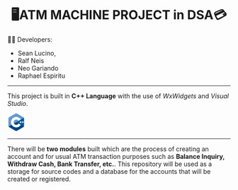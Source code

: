 <h1 align="center">🖥️ATM MACHINE PROJECT in DSA💳</h1>

🧑‍💻 Developers: 
- Sean Lucino,
- Ralf Neis
- Neo Gariando
- Raphael Espiritu
 ---
This project is built in  **C++ Language** with the use of *WxWidgets* and *Visual Studio*.

<img src="https://raw.githubusercontent.com/devicons/devicon/master/icons/cplusplus/cplusplus-original.svg" alt="cplusplus" width="40" height="40"/> </a> 

---

There will be **two modules** built which are the process of creating an account and for usual ATM transaction purposes such as **Balance Inquiry, Withdraw Cash, Bank Transfer, etc.**.
This repository will be used as a storage for source codes and a database for the accounts that will be created or registered.
